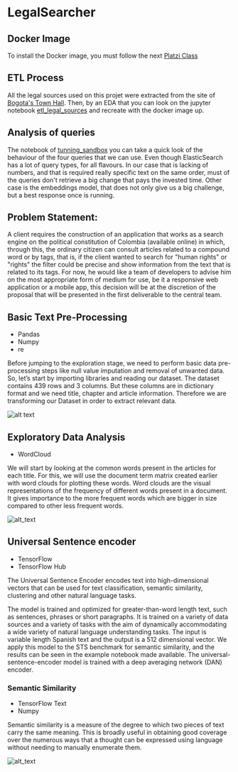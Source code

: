 # LegalSearcher
## Docker Image
To install the Docker image, you must follow the next [Platzi Class](https://platzi.com/clases/1912-intro-elasticsearch/28674-poner-a-correr-elasticsearch/)

## ETL Process
All the legal sources used on this projet were extracted from the site of [Bogota's Town Hall](https://www.alcaldiabogota.gov.co/sisjur/normas/Norma1.jsp?i=9035). Then, by an EDA that you can look on the jupyter notebook [etl_legal_sources](https://github.com/Searcher-PlatziMaster/LegalSearcher/blob/main/ElasticSearch/etl_legal_codes.ipynb) and recreate with the docker image up.

## Analysis of queries
The notebook of [tunning_sandbox](https://github.com/Searcher-PlatziMaster/LegalSearcher/blob/main/ElasticSearch/tuning_sandbox.ipynb) you can take a quick look of the behaviour of the four queries that we can use. Even though ElasticSearch has a lot of query types, for all flavours. In our case that is lacking of numbers, and that is required really specific text on the same order, must of the queries don't retrieve a big change that pays the invested time. Other case is the embeddings model, that does not only give us a big challenge, but a best response once is running.

## Problem Statement:
A client requires the construction of an application that works as a search engine on the political constitution of Colombia (available online) in which, through this, the ordinary citizen can consult articles related to a compound word or by tags, that is, if the client wanted to search for "human rights" or "rights" the filter could be precise and show information from the text that is related to its tags.
For now, he would like a team of developers to advise him on the most appropriate form of medium for use, be it a responsive web application or a mobile app, this decision will be at the discretion of the proposal that will be presented in the first deliverable to the central team.

## Basic Text Pre-Processing
* Pandas
* Numpy
* re

Before jumping to the exploration stage, we need to perform basic data pre-processing steps like null value imputation and removal of unwanted data. So, let’s start by importing libraries and reading our dataset. The dataset contains 439 rows and 3 columns. But these columns are in dictionary format and we need title, chapter and article information. Therefore we are transforming our Dataset in order to extract relevant data.

![alt text](https://s3.us-west-2.amazonaws.com/secure.notion-static.com/3f5fefb3-35f8-4b2d-9735-8b690fbea323/Untitled.png?X-Amz-Algorithm=AWS4-HMAC-SHA256&X-Amz-Credential=AKIAT73L2G45O3KS52Y5%2F20210325%2Fus-west-2%2Fs3%2Faws4_request&X-Amz-Date=20210325T015235Z&X-Amz-Expires=86400&X-Amz-Signature=74810cf97ec1d3481ed1cc8eaf046a78f4f1e735db959eaf698093584718712d&X-Amz-SignedHeaders=host&response-content-disposition=filename%20%3D"Untitled.png") 

## Exploratory Data Analysis
* WordCloud

We will start by looking at the common words present in the articles for each title. For this, we will use the document term matrix created earlier with word clouds for plotting these words. Word clouds are the visual representations of the frequency of different words present in a document. It gives importance to the more frequent words which are bigger in size compared to other less frequent words.

![alt_text](https://s3.us-west-2.amazonaws.com/secure.notion-static.com/5c3c8069-48af-4e08-9cfa-d1836c536c79/Untitled.png?X-Amz-Algorithm=AWS4-HMAC-SHA256&X-Amz-Credential=AKIAT73L2G45O3KS52Y5%2F20210325%2Fus-west-2%2Fs3%2Faws4_request&X-Amz-Date=20210325T031608Z&X-Amz-Expires=86400&X-Amz-Signature=eca056eb2fbaa6e764e98891747fceb5edccc223141de15edd28e0e43fdd111d&X-Amz-SignedHeaders=host&response-content-disposition=filename%20%3D"Untitled.png")

## Universal Sentence encoder
* TensorFlow
* TensorFlow Hub

The Universal Sentence Encoder encodes text into high-dimensional vectors that can be used for text classification, semantic similarity, clustering and other natural language tasks.

The model is trained and optimized for greater-than-word length text, such as sentences, phrases or short paragraphs. It is trained on a variety of data sources and a variety of tasks with the aim of dynamically accommodating a wide variety of natural language understanding tasks. The input is variable length Spanish text and the output is a 512 dimensional vector. We apply this model to the STS benchmark for semantic similarity, and the results can be seen in the example notebook made available. The universal-sentence-encoder model is trained with a deep averaging network (DAN) encoder.

### Semantic Similarity
* TensorFlow Text
* Numpy

Semantic similarity is a measure of the degree to which two pieces of text carry the same meaning. This is broadly useful in obtaining good coverage over the numerous ways that a thought can be expressed using language without needing to manually enumerate them.

![alt_text](https://www.gstatic.com/aihub/tfhub/universal-sentence-encoder/example-similarity.png)

